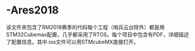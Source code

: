 # -Ares2018
该文件夹包含了RM2018赛季的代码每个工程（哨兵云台除外）都是用STM32Cubemax配置，几乎都采用了RTOS。每个项目中包含有PDF，详细描述了配置信息。其中.ios文件可以用STMcubeMX直接打开。
